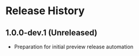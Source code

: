 # Release History

## 1.0.0-dev.1 (Unreleased)

* Preparation for initial preview release automation
